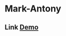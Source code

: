 # Mark-Antony
## Link <a href="https://mohamedmamdouh-98.github.io/Mark/" target="_blank"> Demo </a>
